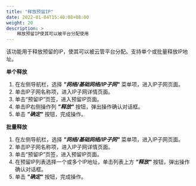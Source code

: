 ```yaml
---
title: "释放预留IP"
date: 2022-01-04T15:40:08+08:00
weight: 20
description: >
    释放预留IP使其可以被平台分配使用
---
```


该功能用于释放预留的IP，使其可以被云管平台分配。支持单个或批量释放IP地址。

**单个释放**

1. 在左侧导航栏，选择 **_"网络/基础网络/IP子网"_** 菜单项，进入IP子网页面。
2. 单击IP子网名称项，进入IP子网详情页面。
2. 单击“预留IP”页签，进入预留IP页面。
3. 单击IP右侧操作列 **_"释放"_** 按钮，弹出操作确认对话框。
4. 单击 **_"确定"_** 按钮，完成操作。

**批量释放**

1. 在左侧导航栏，选择 **_"网络/基础网络/IP子网"_** 菜单项，进入IP子网页面。
2. 单击IP子网名称项，进入IP子网详情页面。
2. 单击“预留IP”页签，进入预留IP页面。
3. 在预留IP列表选择一个或多个IP地址，单击列表上方 **_"释放"_** 按钮，弹出操作确认对话框。
4. 单击 **_"确定"_** 按钮，完成操作。